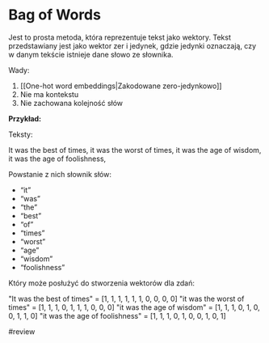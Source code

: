 # Bag of Words

Jest to prosta metoda, która reprezentuje tekst jako wektory. Tekst przedstawiany jest jako wektor zer i jedynek, gdzie jedynki oznaczają, czy w danym tekście istnieje dane słowo ze słownika.

Wady:
1. [[One-hot word embeddings|Zakodowane zero-jedynkowo]]
2. Nie ma kontekstu
3. Nie zachowana kolejność słów

**Przykład:**

Teksty:

It was the best of times,
it was the worst of times,
it was the age of wisdom,
it was the age of foolishness,

Powstanie z nich słownik słów:

- “it”
- “was”
- “the”
- “best”
- “of”
- “times”
- “worst”
- “age”
- “wisdom”
- “foolishness”

Który może posłużyć do stworzenia wektorów dla zdań:

"It was the best of times" = [1, 1, 1, 1, 1, 1, 0, 0, 0, 0]
"it was the worst of times" = [1, 1, 1, 0, 1, 1, 1, 0, 0, 0]
"it was the age of wisdom" = [1, 1, 1, 0, 1, 0, 0, 1, 1, 0]
"it was the age of foolishness" = [1, 1, 1, 0, 1, 0, 0, 1, 0, 1]


#review